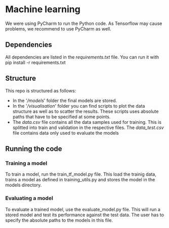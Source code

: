 # Machine learning
We were using PyCharm to run the Python code. As Tensorflow may cause problems, we recommend to use PyCharm as well.
## Dependencies
All dependencies are listed in the _requirements.txt_ file. You can run it with  
pip install -r requirements.txt

## Structure
This repo is structured as follows:  
  * In the '_/models_' folder the final models are stored.  
  * In the '_/visualisation_' folder you can find scripts to plot the data structure as well as to scatter the results. These scripts uses absolute paths that have to be specified at some points.
  * The _data.csv_ file contains all the data samples used for training. This is splitted into train and validation in the respective files. The _data_test.csv_ file contains data only used to evaluate the models  

## Running the code
### Training a model 
To train a model, run the train_tf_model.py file. This load the trainig data, trains a model as defined in training_utils.py and stores the model in the models directory.
### Evaluating a model
To evaluate a trained model, use the evaluate_model.py file. This will run a stored model and test its performance against the test data. The user has to specify the absolute paths to the models in this file.
